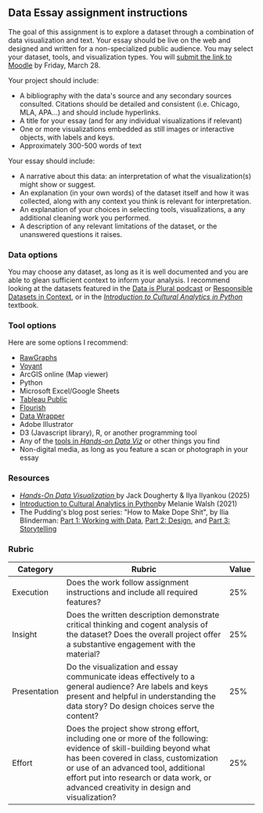 ## Data Essay assignment instructions

The goal of this assignment is to explore a dataset through a combination of data visualization and text. Your essay should be live on the web and designed and written for a non-specialized public audience. You may select your dataset, tools, and visualization types. You will [submit the link to Moodle](https://moodle.brynmawr.edu/mod/assign/view.php?id=371805) by Friday, March 28.

Your project should include:

- A bibliography with the data's source and any secondary sources consulted. Citations should be detailed and consistent (i.e. Chicago, MLA, APA...) and should include hyperlinks.
- A title for your essay (and for any individual visualizations if relevant)
- One or more visualizations embedded as still images or interactive objects, with labels and keys.
- Approximately 300-500 words of text

Your essay should include:

- A narrative about this data: an interpretation of what the visualization(s) might show or suggest.
- An explanation (in your own words) of the dataset itself and how it was collected, along with any context you think is relevant for interpretation.
- An explanation of your choices in selecting tools, visualizations, a any additional cleaning work you performed.
- A description of any relevant limitations of the dataset, or the unanswered questions it raises.

### Data options

You may choose any dataset, as long as it is well documented and you are able to glean sufficient context to inform your analysis. I recommend looking at the datasets featured in the [ Data is Plural podcast](https://podcast.data-is-plural.com/2159594/episodes) or  [Responsible Datasets in Context](https://www.responsible-datasets-in-context.com/), or in the *[Introduction to Cultural Analytics in Python](https://melaniewalsh.github.io/Intro-Cultural-Analytics/welcome.html)* textbook. 

### Tool options

Here are some options I recommend: 

- [RawGraphs](https://www.rawgraphs.io/)
- [Voyant](voyant-tools.org)
- ArcGIS online (Map viewer)
- Python
- Microsoft Excel/Google Sheets
- [Tableau Public](https://public.tableau.com/app/discover)
- [Flourish](https://flourish.studio/)
- [Data Wrapper](https://www.datawrapper.de/)
- Adobe Illustrator
- D3 (Javascript library), R, or another programming tool
- Any of the [tools in *Hands-on Data Viz*](https://handsondataviz.org/recommended-tools.html) or other things you find
- Non-digital media, as long as you feature a scan or photograph in your essay

### Resources

- [*Hands-On Data Visualization* ](https://handsondataviz.org/)by Jack Dougherty & Ilya Ilyankou (2025)
- [Introduction to Cultural Analytics in Python](https://melaniewalsh.github.io/Intro-Cultural-Analytics/welcome.html)by Melanie Walsh (2021)
- The Pudding's blog post series: "How to Make Dope Shit", by Ilia Blinderman: [Part 1: Working with Data](https://pudding.cool/process/how-to-make-dope-shit-part-1/), [Part 2: Design](https://pudding.cool/process/how-to-make-dope-shit-part-2/), and [Part 3: Storytelling](https://pudding.cool/process/how-to-make-dope-shit-part-3/)

### Rubric

| Category     | Rubric                                                       | Value |
| ------------ | ------------------------------------------------------------ | ---- |
| Execution    | Does the work follow assignment instructions and include all required features? | 25%  |
| Insight      | Does the written description demonstrate critical thinking and cogent analysis of the dataset? Does the overall project offer a substantive engagement with the material? | 25%  |
| Presentation | Do the visualization and essay communicate ideas effectively to a general audience? Are labels and keys present and helpful in understanding the data story? Do design choices serve the content? | 25%  |
| Effort       | Does the project show strong effort, including one or more of the following: evidence of skill-building beyond what has been covered in class, customization or use of an advanced tool, additional effort put into research or data work, or advanced creativity in design and visualization? | 25%  |